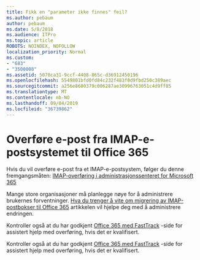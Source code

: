 ```yaml
---
title: Fikk en "parameter ikke finnes" feil?
ms.author: pebaum
author: pebaum
ms.date: 5/8/2018
ms.audience: ITPro
ms.topic: article
ROBOTS: NOINDEX, NOFOLLOW
localization_priority: Normal
ms.custom:
- "683"
- "3500008"
ms.assetid: 5070ca31-9ccf-4408-865c-d36912450196
ms.openlocfilehash: 5549801bfd0fd84c232f483f8d9fbd250c389aec
ms.sourcegitcommit: a256e8680379c006287ae30996763051c4d9ff85
ms.translationtype: MT
ms.contentlocale: nb-NO
ms.lasthandoff: 09/04/2019
ms.locfileid: "36739862"
---
```

# <a name="migrating-email-from-imap-email-system-to-office-365"></a>Overføre e-post fra IMAP-e-postsystemet til Office 365

Hvis du vil overføre e-post fra et IMAP-e-postsystem, følger du denne fremgangsmåten: [IMAP-overføring i administrasjonssenteret for Microsoft 365](https://docs.microsoft.com/Exchange/mailbox-migration/migrating-imap-mailboxes/imap-migration-in-the-admin-center)
  
Mange store organisasjoner må planlegge nøye for å administrere brukernes forventninger. [Hva du trenger å vite om migrering av IMAP-postbokser til Office 365](https://docs.microsoft.com/Exchange/mailbox-migration/migrating-imap-mailboxes/migrating-imap-mailboxes) artikkelen vil hjelpe deg med å administrere endringen.

Kontroller også at du har godkjent [Office 365 med FastTrack](https://www.microsoft.com/fasttrack/microsoft-365/office-365) -side for assistert hjelp med overføring, hvis det er kvalifisert.
  

Kontroller også at du har godkjent [Office 365 med FastTrack](https://www.microsoft.com/fasttrack/microsoft-365/office-365) -side for assistert hjelp med overføring, hvis det er kvalifisert.
  